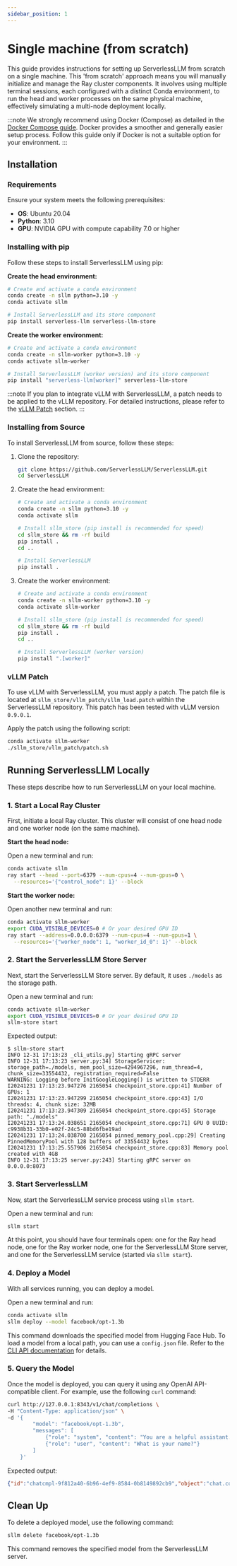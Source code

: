 ```yaml
---
sidebar_position: 1
---
```


# Single machine (from scratch)

This guide provides instructions for setting up ServerlessLLM from scratch on a single machine. This 'from scratch' approach means you will manually initialize and manage the Ray cluster components. It involves using multiple terminal sessions, each configured with a distinct Conda environment, to run the head and worker processes on the same physical machine, effectively simulating a multi-node deployment locally.

:::note
We strongly recommend using Docker (Compose) as detailed in the [Docker Compose guide](../getting_started.md). Docker provides a smoother and generally easier setup process. Follow this guide only if Docker is not a suitable option for your environment.
:::

## Installation

### Requirements

Ensure your system meets the following prerequisites:

-   **OS**: Ubuntu 20.04
-   **Python**: 3.10
-   **GPU**: NVIDIA GPU with compute capability 7.0 or higher

### Installing with pip

Follow these steps to install ServerlessLLM using pip:

**Create the head environment:**

```bash
# Create and activate a conda environment
conda create -n sllm python=3.10 -y
conda activate sllm

# Install ServerlessLLM and its store component
pip install serverless-llm serverless-llm-store
```

**Create the worker environment:**

```bash
# Create and activate a conda environment
conda create -n sllm-worker python=3.10 -y
conda activate sllm-worker

# Install ServerlessLLM (worker version) and its store component
pip install "serverless-llm[worker]" serverless-llm-store
```

:::note
If you plan to integrate vLLM with ServerlessLLM, a patch needs to be applied to the vLLM repository. For detailed instructions, please refer to the [vLLM Patch](#vllm-patch) section.
:::

### Installing from Source

To install ServerlessLLM from source, follow these steps:

1.  Clone the repository:
    ```bash
    git clone https://github.com/ServerlessLLM/ServerlessLLM.git
    cd ServerlessLLM
    ```

2.  Create the head environment:
    ```bash
    # Create and activate a conda environment
    conda create -n sllm python=3.10 -y
    conda activate sllm

    # Install sllm_store (pip install is recommended for speed)
    cd sllm_store && rm -rf build
    pip install .
    cd ..

    # Install ServerlessLLM
    pip install .
    ```

3.  Create the worker environment:
    ```bash
    # Create and activate a conda environment
    conda create -n sllm-worker python=3.10 -y
    conda activate sllm-worker

    # Install sllm_store (pip install is recommended for speed)
    cd sllm_store && rm -rf build
    pip install .
    cd ..

    # Install ServerlessLLM (worker version)
    pip install ".[worker]"
    ```

### vLLM Patch

To use vLLM with ServerlessLLM, you must apply a patch. The patch file is located at `sllm_store/vllm_patch/sllm_load.patch` within the ServerlessLLM repository. This patch has been tested with vLLM version `0.9.0.1`.

Apply the patch using the following script:

```bash
conda activate sllm-worker
./sllm_store/vllm_patch/patch.sh
```

## Running ServerlessLLM Locally

These steps describe how to run ServerlessLLM on your local machine.

### 1. Start a Local Ray Cluster

First, initiate a local Ray cluster. This cluster will consist of one head node and one worker node (on the same machine).

**Start the head node:**

Open a new terminal and run:

```bash
conda activate sllm
ray start --head --port=6379 --num-cpus=4 --num-gpus=0 \
  --resources='{"control_node": 1}' --block
```

**Start the worker node:**

Open another new terminal and run:

```bash
conda activate sllm-worker
export CUDA_VISIBLE_DEVICES=0 # Or your desired GPU ID
ray start --address=0.0.0.0:6379 --num-cpus=4 --num-gpus=1 \
  --resources='{"worker_node": 1, "worker_id_0": 1}' --block
```

### 2. Start the ServerlessLLM Store Server

Next, start the ServerlessLLM Store server. By default, it uses `./models` as the storage path.

Open a new terminal and run:

```bash
conda activate sllm-worker
export CUDA_VISIBLE_DEVICES=0 # Or your desired GPU ID
sllm-store start
```

Expected output:

```log
$ sllm-store start
INFO 12-31 17:13:23 _cli_utils.py] Starting gRPC server
INFO 12-31 17:13:23 server.py:34] StorageServicer: storage_path=./models, mem_pool_size=4294967296, num_thread=4, chunk_size=33554432, registration_required=False
WARNING: Logging before InitGoogleLogging() is written to STDERR
I20241231 17:13:23.947276 2165054 checkpoint_store.cpp:41] Number of GPUs: 1
I20241231 17:13:23.947299 2165054 checkpoint_store.cpp:43] I/O threads: 4, chunk size: 32MB
I20241231 17:13:23.947309 2165054 checkpoint_store.cpp:45] Storage path: "./models"
I20241231 17:13:24.038651 2165054 checkpoint_store.cpp:71] GPU 0 UUID: c9938b31-33b0-e02f-24c5-88bd6fbe19ad
I20241231 17:13:24.038700 2165054 pinned_memory_pool.cpp:29] Creating PinnedMemoryPool with 128 buffers of 33554432 bytes
I20241231 17:13:25.557906 2165054 checkpoint_store.cpp:83] Memory pool created with 4GB
INFO 12-31 17:13:25 server.py:243] Starting gRPC server on 0.0.0.0:8073
```

### 3. Start ServerlessLLM

Now, start the ServerlessLLM service process using `sllm start`.


Open a new terminal and run:

```bash
sllm start
```

At this point, you should have four terminals open: one for the Ray head node, one for the Ray worker node, one for the ServerlessLLM Store server, and one for the ServerlessLLM service (started via `sllm start`).

### 4. Deploy a Model

With all services running, you can deploy a model.

Open a new terminal and run:

```bash
conda activate sllm
sllm deploy --model facebook/opt-1.3b
```

This command downloads the specified model from Hugging Face Hub. To load a model from a local path, you can use a `config.json` file. Refer to the [CLI API documentation](../../api/cli.md#example-configuration-file-configjson) for details.

### 5. Query the Model

Once the model is deployed, you can query it using any OpenAI API-compatible client. For example, use the following `curl` command:

```bash
curl http://127.0.0.1:8343/v1/chat/completions \
-H "Content-Type: application/json" \
-d '{
        "model": "facebook/opt-1.3b",
        "messages": [
            {"role": "system", "content": "You are a helpful assistant."},
            {"role": "user", "content": "What is your name?"}
        ]
    }'
```

Expected output:

```json
{"id":"chatcmpl-9f812a40-6b96-4ef9-8584-0b8149892cb9","object":"chat.completion","created":1720021153,"model":"facebook/opt-1.3b","choices":[{"index":0,"message":{"role":"assistant","content":"system: You are a helpful assistant.\nuser: What is your name?\nsystem: I am a helpful assistant.\n"},"logprobs":null,"finish_reason":"stop"}],"usage":{"prompt_tokens":16,"completion_tokens":26,"total_tokens":42}}
```

## Clean Up

To delete a deployed model, use the following command:

```bash
sllm delete facebook/opt-1.3b
```

This command removes the specified model from the ServerlessLLM server.
